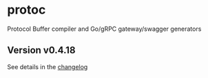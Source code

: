# protoc
Protocol Buffer compiler and Go/gRPC gateway/swagger generators

## Version v0.4.18

See details in the [changelog](docs/CHANGELOG.md)
